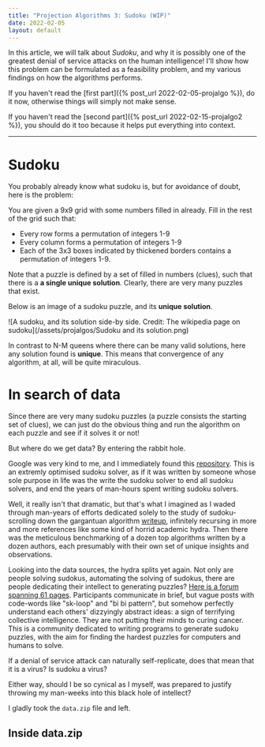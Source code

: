 ```yaml
---
title: "Projection Algorithms 3: Sudoku (WIP)"
date: 2022-02-05
layout: default
---
```


In this article, we will talk about *Sudoku*, and why it is possibly one of the greatest denial of service attacks on the human intelligence! I'll show how this problem can be formulated as a feasibility problem, and my various findings on how the algorithms performs. 

If you haven't read the [first part]({% post_url 2022-02-05-projalgo %}), do it now, otherwise things will simply not make sense.

If you haven't read the [second part]({% post_url 2022-02-15-projalgo2 %}), you should do it too because it helps put everything into context.

---

# Sudoku
You probably already know what sudoku is, but for avoidance of doubt, here is the problem:

You are given a 9x9 grid with some numbers filled in already. Fill in the rest of the grid such that:
- Every row forms a permutation of integers 1-9
- Every column forms a permutation of integers 1-9
- Each of the 3x3 boxes indicated by thickened borders contains a permutation of integers 1-9.

Note that a puzzle is defined by a set of filled in numbers (clues), such that there is a **a single unique solution**. Clearly, there are very many puzzles that exist.

Below is an image of a sudoku puzzle, and its **unique solution**.

![A sudoku, and its solution side-by side. Credit: The wikipedia page on sudoku](/assets/projalgos/Sudoku and its solution.png)

In contrast to N-M queens where there can be many valid solutions, here any solution found is **unique**. This means that convergence of any algorithm, at all, will be quite miraculous.

# In search of data
Since there are very many sudoku puzzles (a puzzle consists the starting set of clues), we can just do the obvious thing and run the algorithm on each puzzle and see if it solves it or not! 

But where do we get data? By entering the rabbit hole.

Google was very kind to me, and I immediately found this [repository](https://github.com/t-dillon/tdoku). This is an extremly optimised sudoku solver, as if it was written by someone whose sole purpose in life was the write the sudoku solver to end all sudoku solvers, and end the years of man-hours spent writing sudoku solvers.

Well, it really isn't that dramatic, but that's what I imagined as I waded through man-years of efforts dedicated solely to the study of sudoku- scrolling down the gargantuan algorithm [writeup](https://t-dillon.github.io/tdoku/#NerdSniped:ASudokuStory), infinitely recursing in more and more references like some kind of horrid academic hydra. Then there was the meticulous benchmarking of a dozen top algorithms written by a dozen authors, each presumably with their own set of unique insights and observations.

Looking into the data sources, the hydra splits yet again. Not only are people solving sudokus, automating the solving of sudokus, there are people dedicating their intellect to generating puzzles? [Here is a forum spanning 61 pages](https://web.archive.org/web/20211117190314/forum.enjoysudoku.com/the-hardest-sudokus-new-thread-t6539.html). Participants communicate in brief, but vague posts with code-words like "sk-loop" and "bi bi pattern", but somehow perfectly understand each others' dizzyingly abstract ideas: a sign of terrifying collective intelligence. They are not putting their minds to curing cancer. This is a community dedicated to writing programs to generate sudoku puzzles, with the aim for finding the hardest puzzles for computers and humans to solve.

If a denial of service attack can naturally self-replicate, does that mean that it is a virus? Is sudoku a virus? 

Either way, should I be so cynical as I myself, was prepared to justify throwing my man-weeks into this black hole of intellect?

I gladly took the `data.zip` file and left.

## Inside data.zip
